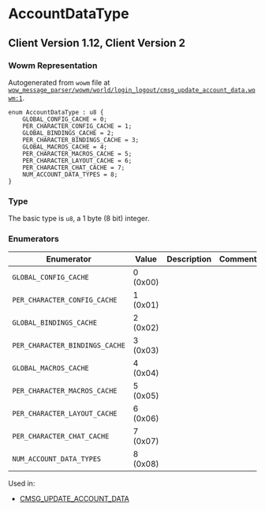 # AccountDataType

## Client Version 1.12, Client Version 2

### Wowm Representation

Autogenerated from `wowm` file at [`wow_message_parser/wowm/world/login_logout/cmsg_update_account_data.wowm:1`](https://github.com/gtker/wow_messages/tree/main/wow_message_parser/wowm/world/login_logout/cmsg_update_account_data.wowm#L1).

```rust,ignore
enum AccountDataType : u8 {
    GLOBAL_CONFIG_CACHE = 0;
    PER_CHARACTER_CONFIG_CACHE = 1;
    GLOBAL_BINDINGS_CACHE = 2;
    PER_CHARACTER_BINDINGS_CACHE = 3;
    GLOBAL_MACROS_CACHE = 4;
    PER_CHARACTER_MACROS_CACHE = 5;
    PER_CHARACTER_LAYOUT_CACHE = 6;
    PER_CHARACTER_CHAT_CACHE = 7;
    NUM_ACCOUNT_DATA_TYPES = 8;
}
```
### Type
The basic type is `u8`, a 1 byte (8 bit) integer.
### Enumerators
| Enumerator | Value  | Description | Comment |
| --------- | -------- | ----------- | ------- |
| `GLOBAL_CONFIG_CACHE` | 0 (0x00) |  |  |
| `PER_CHARACTER_CONFIG_CACHE` | 1 (0x01) |  |  |
| `GLOBAL_BINDINGS_CACHE` | 2 (0x02) |  |  |
| `PER_CHARACTER_BINDINGS_CACHE` | 3 (0x03) |  |  |
| `GLOBAL_MACROS_CACHE` | 4 (0x04) |  |  |
| `PER_CHARACTER_MACROS_CACHE` | 5 (0x05) |  |  |
| `PER_CHARACTER_LAYOUT_CACHE` | 6 (0x06) |  |  |
| `PER_CHARACTER_CHAT_CACHE` | 7 (0x07) |  |  |
| `NUM_ACCOUNT_DATA_TYPES` | 8 (0x08) |  |  |

Used in:
* [CMSG_UPDATE_ACCOUNT_DATA](cmsg_update_account_data.md)

